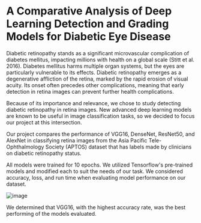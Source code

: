 # A Comparative Analysis of Deep Learning Detection and Grading Models for Diabetic Eye Disease

Diabetic retinopathy stands as a significant microvascular
complication of diabetes mellitus, impacting millions with
health on a global scale (Stitt et al. 2016). Diabetes mellitus
harms multiple organ systems, but the eyes are particularly
vulnerable to its effects. Diabetic retinopathy emerges as
a degenerative affliction of the retina, marked by the
rapid erosion of visual acuity. Its onset often precedes
other complications, meaning that early detection in retina
images can prevent further health complications.

Because of its importance and relevance, we chose to
study detecting diabetic retinopathy in retina images. New
advanced deep learning models are known to be useful
in image classification tasks, so we decided to focus our
project at this intersection.

Our project compares the performance of VGG16, DenseNet, ResNet50, 
and AlexNet in classifying retina images from the Asia Pacific Tele-Ophthalmology Society (APTOS) 
dataset that has labels made by clinicians on diabetic retinopathy status.  

All models were trained for 10 epochs.  We utilized Tensorflow's pre-trained models and modified 
each to suit the needs of our task.  We considered accuracy, loss, and run
time when evaluating model performance on our dataset.

![image](https://github.com/ernraff/Diabetic_Retinopathy/assets/103540977/afd5ed76-5850-4009-a374-9a229e7b25e2)

We determined that VGG16, with the highest accuracy rate, was the best performing of the models evaluated.
